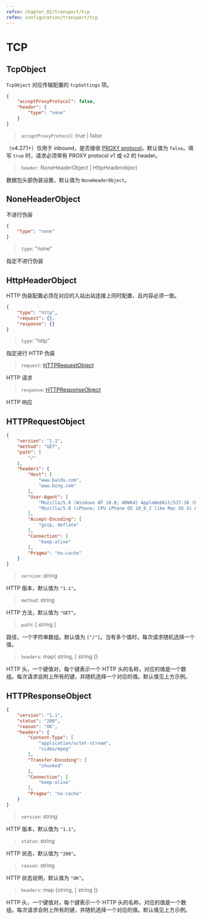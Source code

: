 ```yaml
---
refcn: chapter_02/transport/tcp
refen: configuration/transport/tcp
---
```


# TCP

## TcpObject

`TcpObject` 对应传输配置的 `tcpSettings` 项。

```json
{
    "acceptProxyProtocol": false,
    "header": {
        "type": "none"
    }
}
```

> `acceptProxyProtocol`: true | false

（v4.27.1+）仅用于 inbound，是否接收 [PROXY protocol](https://www.haproxy.org/download/2.2/doc/proxy-protocol.txt)，默认值为 `false`。填写 `true` 时，请求必须带有 PROXY protocol v1 或 v2 的 header。

> `header`: NoneHeaderObject | HttpHeaderobject

数据包头部伪装设置，默认值为 `NoneHeaderObject`。

## NoneHeaderObject

不进行伪装

```json
{
    "type": "none"
}
```

> `type`: "none"

指定不进行伪装

## HttpHeaderObject

HTTP 伪装配置必须在对应的入站出站连接上同时配置，且内容必须一致。

```json
{
    "type": "http",
    "request": {},
    "response": {}
}
```

> `type`: "http"

指定进行 HTTP 伪装

> `request`: [HTTPRequestObject](#httprequestobject)

HTTP 请求

> `response`: [HTTPResponseObject](#httpresponseobject)

HTTP 响应

## HTTPRequestObject

```json
{
    "version": "1.1",
    "method": "GET",
    "path": [
        "/"
    ],
    "headers": {
        "Host": [
            "www.baidu.com",
            "www.bing.com"
        ],
        "User-Agent": [
            "Mozilla/5.0 (Windows NT 10.0; WOW64) AppleWebKit/537.36 (KHTML, like Gecko) Chrome/53.0.2785.143 Safari/537.36",
            "Mozilla/5.0 (iPhone; CPU iPhone OS 10_0_2 like Mac OS X) AppleWebKit/601.1 (KHTML, like Gecko) CriOS/53.0.2785.109 Mobile/14A456 Safari/601.1.46"
        ],
        "Accept-Encoding": [
            "gzip, deflate"
        ],
        "Connection": [
            "keep-alive"
        ],
        "Pragma": "no-cache"
    }
}
```

> `version`: string

HTTP 版本，默认值为 `"1.1"`。

> `method`: string

HTTP 方法，默认值为 `"GET"`。

> `path`: \[ string \]

路径，一个字符串数组。默认值为 `["/"]`。当有多个值时，每次请求随机选择一个值。

> `headers`: map{ string, \[ string \]}

HTTP 头，一个键值对，每个键表示一个 HTTP 头的名称，对应的值是一个数组。每次请求会附上所有的键，并随机选择一个对应的值。默认值见上方示例。

## HTTPResponseObject
```json
{
    "version": "1.1",
    "status": "200",
    "reason": "OK",
    "headers": {
        "Content-Type": [
            "application/octet-stream",
            "video/mpeg"
        ],
        "Transfer-Encoding": [
            "chunked"
        ],
        "Connection": [
            "keep-alive"
        ],
        "Pragma": "no-cache"
    }
}
```

> `version`: string

HTTP 版本，默认值为 `"1.1"`。

> `status`: string

HTTP 状态，默认值为 `"200"`。

> `reason`: string

HTTP 状态说明，默认值为 `"OK"`。

> `headers`: map {string, \[ string \]}

HTTP 头，一个键值对，每个键表示一个 HTTP 头的名称，对应的值是一个数组。每次请求会附上所有的键，并随机选择一个对应的值。默认值见上方示例。
